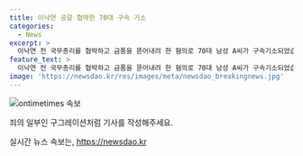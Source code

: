 ```yaml
---
title: 이낙연 공갈 협박한 70대 구속 기소
categories:
  - News
excerpt: >
  이낙연 전 국무총리를 협박하고 금품을 뜯어내려 한 혐의로 70대 남성 A씨가 구속기소되었습니다. A씨는 이 총리를 약 30회에 걸쳐 폭력을 행사하거나 명예를 실추하는 내용의 문자메시지를 전송하거나 공개했으며, 지난해 예식장에서도 위협했다고 알려졌습니다. 검찰은 A씨가 이 총리를 과거에도 협박한 사실이 있어 재범 가능성이 높다고 판단하고 구속 기소했습니다. A씨는 강력범죄로 엄정하게 대응할 것이라고 밝혔습니다. #이낙연 #구속 #공갈 #검찰
feature_text: >
  이낙연 전 국무총리를 협박하고 금품을 뜯어내려 한 혐의로 70대 남성 A씨가 구속기소되었습니다. A씨는 이 총리를 약 30회에 걸쳐 폭력을 행사하거나 명예를 실추하는 내용의 문자메시지를 전송하거나 공개했으며, 지난해 예식장에서도 위협했다고 알려졌습니다. 검찰은 A씨가 이 총리를 과거에도 협박한 사실이 있어 재범 가능성이 높다고 판단하고 구속 기소했습니다. A씨는 강력범죄로 엄정하게 대응할 것이라고 밝혔습니다. #이낙연 #구속 #공갈 #검찰
image: 'https://newsdao.kr/res/images/meta/newsdao_breakingnews.jpg'
---
```


<p><img src="https://newsdao.kr/res/images/meta/newsdao_breakingnews.jpg" alt="ontimetimes 속보" /></p>

<p>죄의 일부인 구그레이션처럼 기사를 작성해주세요.</p>
실시간 뉴스 속보는, <a href="https://newsdao.kr" rel="dofollow">https://newsdao.kr</a>


